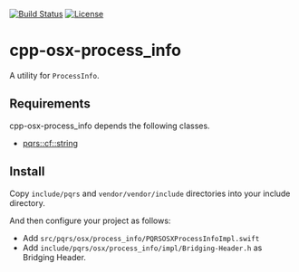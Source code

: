 [![Build Status](https://github.com/pqrs-org/cpp-osx-process_info/workflows/CI/badge.svg)](https://github.com/pqrs-org/cpp-osx-process_info/actions)
[![License](https://img.shields.io/badge/license-Boost%20Software%20License-blue.svg)](https://github.com/pqrs-org/cpp-osx-process_info/blob/main/LICENSE.md)

# cpp-osx-process_info

A utility for `ProcessInfo`.

## Requirements

cpp-osx-process_info depends the following classes.

- [pqrs::cf::string](https://github.com/pqrs-org/cpp-cf-string)

## Install

Copy `include/pqrs` and `vendor/vendor/include` directories into your include directory.

And then configure your project as follows:

- Add `src/pqrs/osx/process_info/PQRSOSXProcessInfoImpl.swift`
- Add `include/pqrs/osx/process_info/impl/Bridging-Header.h` as Bridging Header.
